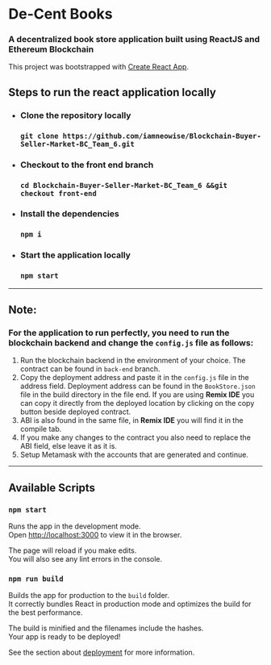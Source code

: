 # De-Cent Books

### A decentralized book store application built using ReactJS and Ethereum Blockchain

This project was bootstrapped with [Create React App](https://github.com/facebook/create-react-app).

## Steps to run the react application locally

- ### Clone the repository locally

  ### `git clone https://github.com/iamneowise/Blockchain-Buyer-Seller-Market-BC_Team_6.git`

- ### Checkout to the front end branch
  ### `cd Blockchain-Buyer-Seller-Market-BC_Team_6 &&git checkout front-end`
- ### Install the dependencies
  ### `npm i`
- ### Start the application locally
  ### `npm start`

---

## Note:

### For the application to run perfectly, you need to run the blockchain backend and change the `config.js` file as follows:

1. Run the blockchain backend in the environment of your choice. The contract can be found in `back-end` branch.
1. Copy the deployment address and paste it in the `config.js` file in the address field. Deployment address can be found in the `BookStore.json` file in the build directory in the file end. If you are using **Remix IDE** you can copy it directly from the deployed location by clicking on the copy button beside deployed contract.
1. ABI is also found in the same file, in **Remix IDE** you will find it in the compile tab.
1. If you make any changes to the contract you also need to replace the ABI field, else leave it as it is.
1. Setup Metamask with the accounts that are generated and continue.

---

## Available Scripts

### `npm start`

Runs the app in the development mode.\
Open [http://localhost:3000](http://localhost:3000) to view it in the browser.

The page will reload if you make edits.\
You will also see any lint errors in the console.

### `npm run build`

Builds the app for production to the `build` folder.\
It correctly bundles React in production mode and optimizes the build for the best performance.

The build is minified and the filenames include the hashes.\
Your app is ready to be deployed!

See the section about [deployment](https://facebook.github.io/create-react-app/docs/deployment) for more information.
